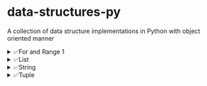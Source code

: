 # data-structures-py

A collection of data structure implementations in Python with object oriented manner

<details>
    <summary>✅For and Range 1</summary>

- [1. Char with unicode](./for_n_range_1/char_unicode.py)
- [2. Digit count](./for_n_range_1/digit_count.py)
- [3. Index Check](./for_n_range_1/index_check.py)
- [4. m_multiply_n](./for_n_range_1/m_multiple_n.py)
- [5. Multiply n](./for_n_range_1/multiple_n.py)
- [6. Multiply print](./for_n_range_1/multiple_print.py)
- [7. n_Even](./for_n_range_1/n_even.py)
- [8. Space_count](./for_n_range_1/space_count.py)
- [9. table.py](./for_n_range_1/table.py)
- [10. Unique Integer](./for_n_range_1/unique_integer.py)
- [11. Vowel_only](./for_n_range_1/vowel_only.py)
- [12. Cube of any number](./for_n_range_1/Cube_any.py)
- [13. Prime in Range](./for_n_range_1/prime_in_range.py)

</details>

<details>
    <summary>✅List</summary>

- [1. Sum of element in a list](./list/sum_of_list_elem.py)
- [2. Avg of element in a list](./list/avg_list.py)
- [3. List of Square of number](./list/square_list.py)
- [4. Sort List in Decending](./list/sort_decending.py)
- [5. Create a list by even place number](./list/create_list_even_place.py)
- [6. First N Even Number List](./list/n_even_list.py)
- [7. N_Prime Number](./list/n_prime.py)
- [8. Create two list Positive and Non Positive](./list/Pos_non_pos.py)
- [9. Fibonocii Number List](./list/fibonocii.py)

</details>

<details>
    <summary>✅String</summary>

- [1. Check given string has only alphabet or not](./string/alpha_present.py)
- [2. Check alphabet present or not in string](./string/check_alphabet.py)
- [3. Count vowel on given string](./string/count_vowel.py)
- [4. Reverse String](./string/reverse_str.py)
- [5. Reverse Word Wise](./string/reverse_word.py)
- [6. Extract the number from a given str and store in list](./string/extract_number.py)
- [7. Palindrome or Not](./string/palindrome.py)
- [8. Upper Convert](./string/to_uppercase.py)
- [9. Find Max Length word](./string/max_len_word.py)

</details>

<details>
    <summary>✅Tuple</summary>
    
- [1. Convert Tuple from List](./tuple/tuple_from_list.py)
- [2. REverse Tuple](./tuple/reverse_tuple.py)

</details>
